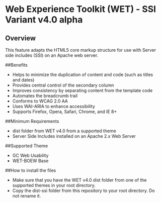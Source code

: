 # Web Experience Toolkit (WET) - SSI Variant v4.0 alpha

## Overview

This feature adapts the HTML5 core markup structure for use with Server side includes (SSI) on an Apache web server.

##Benefits

* Helps to minimize the duplication of content and code (such as titles and dates)</li>
* Provides central control of the secondary column</li>
* Improves consistency by separating content from the template code</li>
* Automates the breadcrumb trail</li>
* Conforms to WCAG 2.0 AA</li>
* Uses WAI-ARIA to enhance accessibility</li>
* Supports Firefox, Opera, Safari, Chrome, and IE 8+ 

##Minimum Requirements

* dist folder from WET v4.0 from a supported theme
* Server Side Includes installed on an Apache 2.x Web Server

##Supported Theme

* GC Web Usability
* WET-BOEW Base

##How to install the files

* Make sure that you have the WET v4.0 dist folder from one of the supported themes  in your root directory.  
* Copy the dist-ssi folder from this repository to your root directory.  Do not rename it.